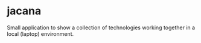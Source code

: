 # jacana

Small application to show a collection of technologies working together in a local (laptop) environment.
